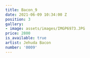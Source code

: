 ```yaml
---
title: Bacon_9
date: 2021-06-09 10:34:00 Z
position: 3
gallery:
- image: assets/images/IMGP6973.JPG
price: 2800
is_available: true
artist: Jehuda Bacon
number: '0009'
---
```


